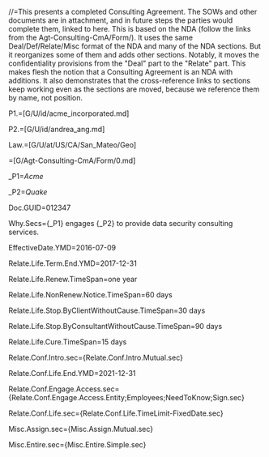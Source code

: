 //=This presents a completed Consulting Agreement.  The SOWs and other documents are in attachment, and in future steps the parties would complete them, linked to here.  This is based on the NDA (follow the links from the Agt-Consulting-CmA/Form/).  It uses the same Deal/Def/Relate/Misc format of the NDA and many of the NDA sections.  But it reorganizes some of them and adds other sections.  Notably, it moves the confidentiality provisions from the "Deal" part to the "Relate" part.  This makes flesh the notion that a Consulting Agreement is an NDA with additions.  It also demonstrates that the cross-reference links to sections keep working even as the sections are moved, because we reference them by name, not position.

P1.=[G/U/id/acme_incorporated.md]

P2.=[G/U/id/andrea_ang.md]

Law.=[G/U/at/US/CA/San_Mateo/Geo]

=[G/Agt-Consulting-CmA/Form/0.md]  

_P1=<i>Acme</i>

_P2=<i>Quake</i>

Doc.GUID=012347

Why.Secs={_P1} engages {_P2} to provide data security consulting services.

EffectiveDate.YMD=2016-07-09

Relate.Life.Term.End.YMD=2017-12-31

Relate.Life.Renew.TimeSpan=one year

Relate.Life.NonRenew.Notice.TimeSpan=60 days

Relate.Life.Stop.ByClientWithoutCause.TimeSpan=30 days

Relate.Life.Stop.ByConsultantWithoutCause.TimeSpan=90 days

Relate.Life.Cure.TimeSpan=15 days

Relate.Conf.Intro.sec={Relate.Conf.Intro.Mutual.sec}

Relate.Conf.Life.End.YMD=2021-12-31

Relate.Conf.Engage.Access.sec={Relate.Conf.Engage.Access.Entity;Employees;NeedToKnow;Sign.sec}

Relate.Conf.Life.sec={Relate.Conf.Life.TimeLimit-FixedDate.sec}

Misc.Assign.sec={Misc.Assign.Mutual.sec}

Misc.Entire.sec={Misc.Entire.Simple.sec}